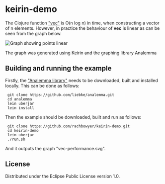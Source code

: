 # keirin-demo


The Clojure function ["vec"](https://clojuredocs.org/clojure.core/vec) is O(n log n) in time, when constructing a 
vector of n elements. However, in practice the behaviour of **vec** is linear as can be seen
from the graph below.


![Graph showing points linear](https://static.wixstatic.com/media/3466eb_2285dfe216a54ec38809abe11ccf0a5d~mv2.png/v1/fill/w_540,h_298,al_c,q_85,usm_0.66_1.00_0.01/Vec%20-%20Keirin1.webp)

The graph was generated using Keirin and the graphing library Analemma


## Building and running the example

Firstly, the ["Analemma library"](https://github.com/liebke/analemma) needs to be downloaded, built and installed locally.
This can be done as follows:

     git clone https://github.com/liebke/analemma.git
     cd analemma
     lein uberjar
     lein install

Then the example should be downloaded, built and run as follows:

     git clone https://github.com/rachbowyer/keirin-demo.git
     cd keirin-demo
     lein uberjar
     ./run.sh

And it outputs the graph "vec-performance.svg".



## License

Distributed under the Eclipse Public License version 1.0.